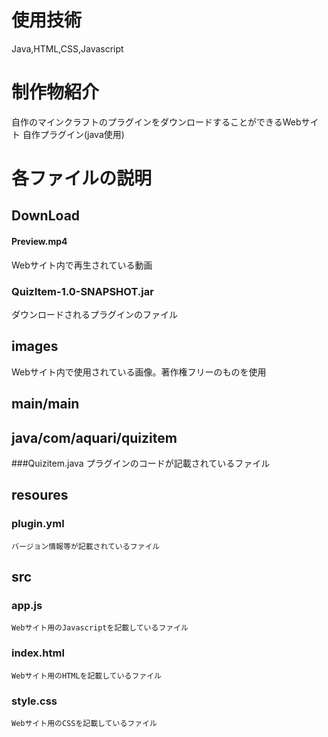 # 使用技術
Java,HTML,CSS,Javascript

# 制作物紹介
自作のマインクラフトのプラグインをダウンロードすることができるWebサイト
自作プラグイン(java使用)

# 各ファイルの説明
## DownLoad
#### Preview.mp4
  Webサイト内で再生されている動画
### QuizItem-1.0-SNAPSHOT.jar
  ダウンロードされるプラグインのファイル
## images
  Webサイト内で使用されている画像。著作権フリーのものを使用
## main/main
## java/com/aquari/quizitem
  ###Quizitem.java
    プラグインのコードが記載されているファイル
## resoures
  ### plugin.yml
    バージョン情報等が記載されているファイル
## src
  ### app.js
    Webサイト用のJavascriptを記載しているファイル
  ### index.html
    Webサイト用のHTMLを記載しているファイル
  ### style.css
  
    Webサイト用のCSSを記載しているファイル
  
      
